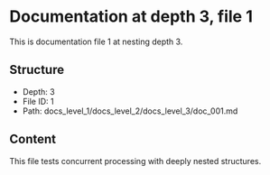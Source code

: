 # Documentation at depth 3, file 1

This is documentation file 1 at nesting depth 3.

## Structure
- Depth: 3
- File ID: 1
- Path: docs_level_1/docs_level_2/docs_level_3/doc_001.md

## Content
This file tests concurrent processing with deeply nested structures.